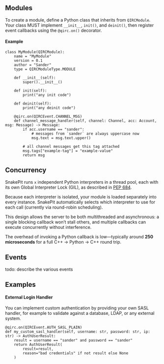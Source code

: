 ## Modules

To create a module, define a Python class that inherits from `QIRCModule`.  
Your class MUST implement `__init__`, `init()`, and `deinit()`, then 
register event callbacks using the `@qirc.on()` decorator.

#### Example

```python3
class MyModule(QIRCModule):
    name = "MyModule"
    version = 0.1
    author = "Sander"
    type = QIRCModuleType.MODULE

    def __init__(self):
        super().__init__()

    def init(self):
        print("any init code")

    def deinit(self):
        print("any deinit code")

    @qirc.on(QIRCEvent.CHANNEL_MSG)
    def channel_message_handler(self, channel: Channel, acc: Account, msg: Message) -> Message:
        if acc.username == "sander":
            # messages from `sander` are always uppercase now
            msg.text = msg.text.upper()
    
        # all channel messages get this tag attached
        msg.tags["example-tag"] = "example-value"
        return msg
```

## Concurrency

SnakePit runs `x` independent Python interpreters in a thread pool, each with its own Global Interpreter Lock (GIL), as described in [PEP 684](https://peps.python.org/pep-0684/).

Because each interpreter is isolated, your module is loaded separately into every instance. SnakePit automatically selects which interpreter to use for each call (currently via round-robin scheduling).

This design allows the server to be both multithreaded and asynchronous: a single blocking callback won’t stall others, and multiple callbacks can execute concurrently without interference.

The overhead of invoking a Python callback is low—typically around **250 microseconds** for a full C++ → Python → C++ round trip.

## Events

todo: describe the various events

## Examples

#### External Login Handler

You can implement custom authentication by providing your own SASL handler, for example to validate against a database, LDAP, or any external system.

```python3
@qirc.on(QIRCEvent.AUTH_SASL_PLAIN)
def my_custom_sasl_handler(self, username: str, password: str, ip: str) -> AuthUserResult:
    result = username == "sander" and password == "sander"
    return AuthUserResult(
        result=result,
        reason="bad credentials" if not result else None
    )
```